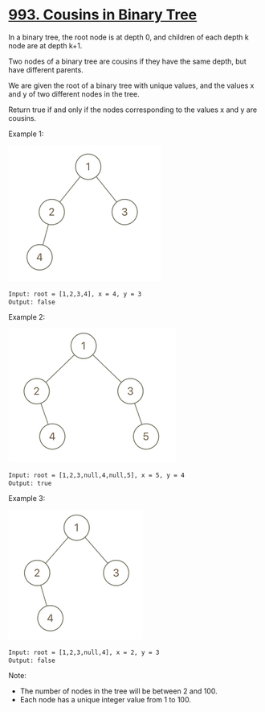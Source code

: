 # [993. Cousins in Binary Tree](https://leetcode.com/problems/cousins-in-binary-tree/)

In a binary tree, the root node is at depth 0, and children of each depth k node are at depth k+1.

Two nodes of a binary tree are cousins if they have the same depth, but have different parents.

We are given the root of a binary tree with unique values, and the values x and y of two different nodes in the tree.

Return true if and only if the nodes corresponding to the values x and y are cousins.

Example 1:

![1](1.png)

```text
Input: root = [1,2,3,4], x = 4, y = 3
Output: false
```

Example 2:

![2](2.png)

```text
Input: root = [1,2,3,null,4,null,5], x = 5, y = 4
Output: true
```

Example 3:

![3](3.png)

```text
Input: root = [1,2,3,null,4], x = 2, y = 3
Output: false
```

Note:

- The number of nodes in the tree will be between 2 and 100.
- Each node has a unique integer value from 1 to 100.